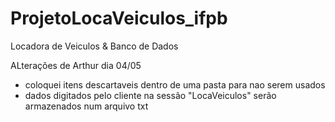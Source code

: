# ProjetoLocaVeiculos_ifpb
Locadora de Veiculos &amp; Banco de Dados


ALterações de Arthur dia 04/05

- coloquei itens descartaveis dentro de uma pasta para nao serem usados
- dados digitados pelo cliente na sessão "LocaVeiculos" serão armazenados num arquivo txt
